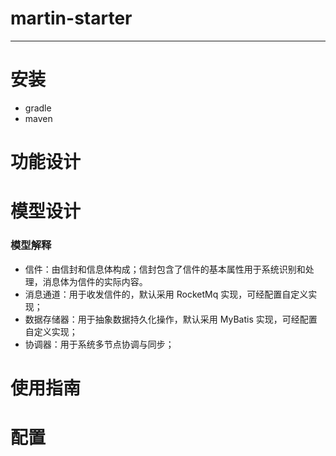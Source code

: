# martin-starter

---

# 安装

- gradle
- maven

# 功能设计

# 模型设计

### 模型解释

- 信件：由信封和信息体构成；信封包含了信件的基本属性用于系统识别和处理，消息体为信件的实际内容。
- 消息通道：用于收发信件的，默认采用 RocketMq 实现，可经配置自定义实现；
- 数据存储器：用于抽象数据持久化操作，默认采用 MyBatis 实现，可经配置自定义实现；
- 协调器：用于系统多节点协调与同步；



# 使用指南

# 配置
